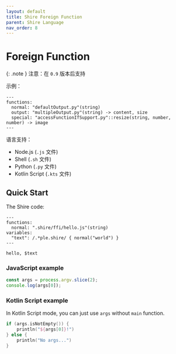 ```yaml
---
layout: default
title: Shire Foreign Function
parent: Shire Language
nav_order: 8
---
```


# Foreign Function

{: .note }
注意：在 `0.9` 版本后支持

示例：

```shire
---
functions:
  normal: "defaultOutput.py"(string)
  output: "multipleOutput.py"(string) -> content, size
  special: "accessFunctionIfSupport.py"::resize(string, number, number) -> image
---
```

语言支持：

- Node.js (`.js` 文件)
- Shell (`.sh` 文件)
- Python (`.py` 文件)
- Kotlin Script (`.kts` 文件)

## Quick Start

The Shire code:

```shire
---
functions:
  normal: ".shire/ffi/hello.js"(string)
variables:
  "text": /.*ple.shire/ { normal("world") }
---

hello, $text
```

### JavaScript example

```javascript
const args = process.argv.slice(2);
console.log(args[0]);
```

### Kotlin Script example

In Kotlin Script mode, you can just use `args` without `main` function.

```kotlin
if (args.isNotEmpty()) {
    println("${args[0]}!")
} else {
    println("No args...")
}
```